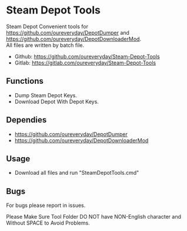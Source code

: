 # Steam Depot Tools 

Steam Depot Convenient tools for https://github.com/oureveryday/DepotDumper and https://github.com/oureveryday/DepotDownloaderMod.    
All files are written by batch file.   

 * Github: https://github.com/oureveryday/Steam-Depot-Tools 
 * Gitlab: https://gitlab.com/oureveryday/Steam-Depot-Tools 

## Functions 

 * Dump Steam Depot Keys. 
 * Download Depot With Depot Keys. 

## Dependies 
 * https://github.com/oureveryday/DepotDumper 
 * https://github.com/oureveryday/DepotDownloaderMod 

 ## Usage 
 * Download all files and run "SteamDepotTools.cmd"

## Bugs 
For bugs please report in issues. 

Please Make Sure Tool Folder DO NOT have NON-English character and Without SPACE to Avoid Problems.